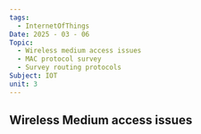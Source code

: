 ```yaml
---
tags:
  - InternetOfThings
Date: 2025 - 03 - 06
Topic:
  - Wireless medium access issues
  - MAC protocol survey
  - Survey routing protocols
Subject: IOT
unit: 3
---
```

## Wireless Medium access issues
